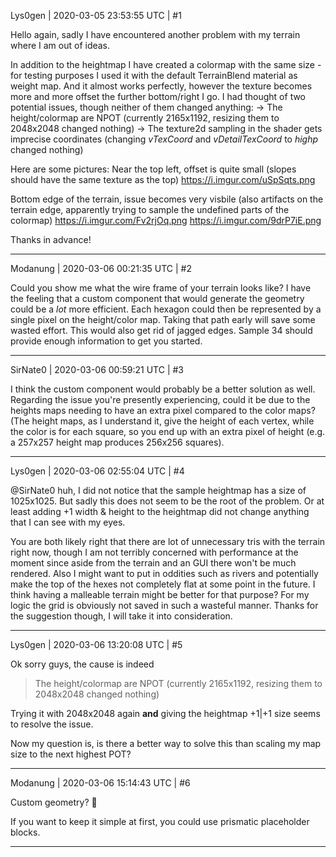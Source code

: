 Lys0gen | 2020-03-05 23:53:55 UTC | #1

Hello again,
sadly I have encountered another problem with my terrain where I am out of ideas.

In addition to the heightmap I have created a colormap with the same size - for testing purposes I used it with the default TerrainBlend material as weight map. And it almost works perfectly, however the texture becomes more and more offset the further bottom/right I go.
I had thought of two potential issues, though neither of them changed anything:
-> The height/colormap are NPOT (currently 2165x1192, resizing them to 2048x2048 changed nothing)
-> The texture2d sampling in the shader gets imprecise coordinates (changing *vTexCoord* and *vDetailTexCoord* to *highp* changed nothing)

Here are some pictures:
Near the top left, offset is quite small (slopes should have the same texture as the top)
https://i.imgur.com/uSpSqts.png

Bottom edge of the terrain, issue becomes very visbile (also artifacts on the terrain edge, apparently trying to sample the undefined parts of the colormap)
https://i.imgur.com/Fv2rjOq.png
https://i.imgur.com/9drP7iE.png

Thanks in advance!

-------------------------

Modanung | 2020-03-06 00:21:35 UTC | #2

Could you show me what the wire frame of your terrain looks like? I have the feeling that a custom component that would generate the geometry could be a *lot* more efficient. Each hexagon could then be represented by a single pixel on the height/color map. Taking that path early will save some wasted effort. This would also get rid of jagged edges. Sample 34 should provide enough information to get you started.

-------------------------

SirNate0 | 2020-03-06 00:59:21 UTC | #3

I think the custom component would probably be a better solution as well. Regarding the issue you're presently experiencing, could it be due to the heights maps needing to have an extra pixel compared to the color maps? (The height maps, as I understand it, give the height of each vertex, while the color is for each square, so you end up with an extra pixel of height (e.g. a 257x257 height map produces 256x256 squares).

-------------------------

Lys0gen | 2020-03-06 02:55:04 UTC | #4

@SirNate0 huh, I did not notice that the sample heightmap has a size of 1025x1025. But sadly this does not seem to be the root of the problem. Or at least adding +1 width & height to the heightmap did not change anything that I can see with my eyes.

You are both likely right that there are lot of unnecessary tris with the terrain right now, though I am not terribly concerned with performance at the moment since aside from the terrain and an GUI there won't be much rendered. Also I might want to put in oddities such as rivers and potentially make the top of the hexes not completely flat at some point in the future. I think having a malleable terrain might be better for that purpose? For my logic the grid is obviously not saved in such a wasteful manner. Thanks for the suggestion though, I will take it into consideration.

-------------------------

Lys0gen | 2020-03-06 13:20:08 UTC | #5

Ok sorry guys, the cause is indeed

> The height/colormap are NPOT (currently 2165x1192, resizing them to 2048x2048 changed nothing)

Trying it with 2048x2048 again **and** giving the heightmap +1|+1 size seems to resolve the issue.

Now my question is, is there a better way to solve this than scaling my map size to the next highest POT?

-------------------------

Modanung | 2020-03-06 15:14:43 UTC | #6

Custom geometry? :slightly_smiling_face:

If you want to keep it simple at first, you could use prismatic placeholder blocks.

-------------------------

